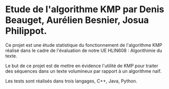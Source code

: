 # Etude de l'algorithme KMP par Denis Beauget, Aurélien Besnier, Josua Philippot.

Ce projet est une étude statistique du fonctionnement de l'algorithme KMP réalisé dans le cadre de l'évaluation de notre UE HLIN608 : Algorithimie du texte. 

Le but de ce projet est de mettre en évidence l'utilité de KMP pour traiter des séquences dans un texte volumineux par rapport à un algorithme naïf.

Les tests sont réalisés dans trois langages, C++, Java, Python.
